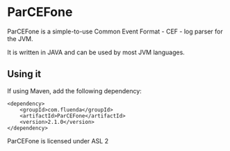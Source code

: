 <!--

 (C) Copyright 2016-2017 Fluenda.

 Licensed under the Apache License, Version 2.0 (the "License");
 you may not use this file except in compliance with the License.
 You may obtain a copy of the License at

     http://www.apache.org/licenses/LICENSE-2.0

 Unless required by applicable law or agreed to in writing, software
 distributed under the License is distributed on an "AS IS" BASIS,
 WITHOUT WARRANTIES OR CONDITIONS OF ANY KIND, either express or implied.
 See the License for the specific language governing permissions and
 limitations under the License.

-->

# ParCEFone

ParCEFone is a simple-to-use Common Event Format - CEF - log parser for the JVM.

It is written in JAVA and can be used by most JVM languages.

## Using it

If using Maven, add the following dependency:

```
<dependency>
    <groupId>com.fluenda</groupId>
    <artifactId>ParCEFone</artifactId>
    <version>2.1.0</version>
</dependency>
```

ParCEFone is licensed under ASL 2
